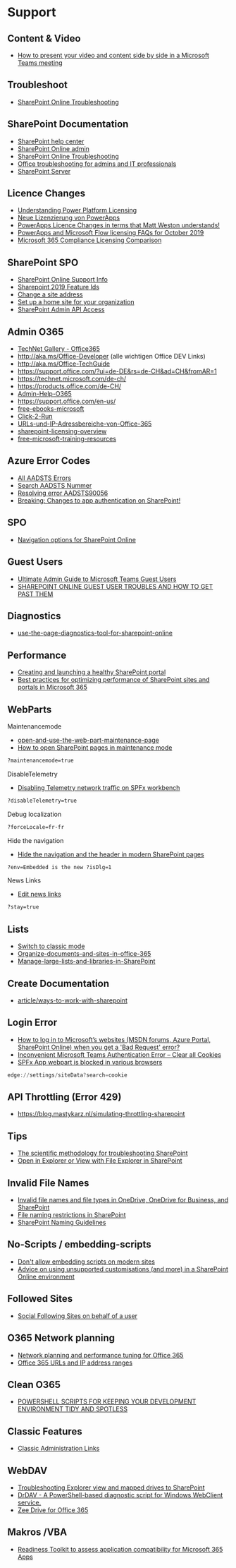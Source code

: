 # Support

## Content & Video

- [How to present your video and content side by side in a Microsoft Teams meeting](https://www.jumpto365.com/blog/how-to-present-your-video-and-content-side-by-side-in-a-microsoft-teams-meeting)

## Troubleshoot

- [SharePoint Online Troubleshooting](https://docs.microsoft.com/en-us/sharepoint/troubleshoot/online)

## SharePoint Documentation

- [SharePoint help center](https://support.office.com/en-us/sharepoint)
- [SharePoint Online admin](https://docs.microsoft.com/en-us/sharepoint/sharepoint-online)
- [SharePoint Online Troubleshooting](https://docs.microsoft.com/en-us/sharepoint/support/online)
- [Office troubleshooting for admins and IT professionals](https://docs.microsoft.com/en-us/sharepoint/support/)
- [SharePoint Server](https://docs.microsoft.com/en-us/SharePoint/sharepoint-server)

## Licence Changes

- [Understanding Power Platform Licensing](https://docs.microsoft.com/en-us/microsoft-365/community/powerplatformlicensingforcitizendeveloper)
- [Neue Lizenzierung von PowerApps](https://blog.ioz.ch/neue-lizenzierung-von-powerapps)
- [PowerApps Licence Changes in terms that Matt Weston understands!](https://blog.mattweston365.com/2019/09/powerapps-licence-changes-in-terms-that.html)
- [PowerApps and Microsoft Flow licensing FAQs for October 2019](https://docs.microsoft.com/de-de/power-platform/admin/powerapps-flow-licensing-faq)
- [Microsoft 365 Compliance Licensing Comparison](https://opdhsblobprod04.blob.core.windows.net/contents/e0993bf6e82e4fa8ac18b48839521869/069aadd72bf7c2f8a8115b3b5252d657?sv=2018-03-28&sr=b&si=ReadPolicy&sig=dbEqZ5S6VhJejcl8CLqbsGO7Dhf9D3WBD8B7uvRssIU%3D&st=2020-05-10T09%3A01%3A20Z&se=2020-05-11T09%3A11%3A20Z)

## SharePoint SPO

- [SharePoint Online Support Info](https://docs.microsoft.com/de-ch/archive/blogs/sposupport/)
- [Sharepoint 2019 Feature Ids](https://kolislab.com/sharepoint-2019-feature-ids/)
- [Change a site address](https://docs.microsoft.com/en-us/sharepoint/change-site-address)
- [Set up a home site for your organization](https://docs.microsoft.com/en-us/sharepoint/home-site)
- [SharePoint Admin API Access](https://eschrader.com/2020/06/23/sharepoint-online-bad-service-principal-breaks-sharepoint-admin-api-access-global-service-principal-id-error-resolved/)

## Admin O365

- [TechNet Gallery - Office365](https://gallery.technet.microsoft.com/site/search?f%5B0%5D.Type=RootCategory&f%5B0%5D.Value=Office365)
- http://aka.ms/Office-Developer (alle wichtigen Office DEV Links)
- http://aka.ms/Office-TechGuide 
- https://support.office.com/?ui=de-DE&rs=de-CH&ad=CH&fromAR=1
- https://technet.microsoft.com/de-ch/
- https://products.office.com/de-CH/
- [Admin-Help-O365](https://support.office.com/en-us/article/Office-365-for-business-%E2%80%93-Admin-Help-17d3ff3f-3601-466e-b5a1-482b31cfb791?ui=en-US&rs=en-US&ad=US)
- https://support.office.com/en-us/
- [free-ebooks-microsoft](https://blogs.msdn.microsoft.com/mssmallbiz/2016/07/10/free-thats-right-im-giving-away-millions-of-free-microsoft-ebooks-again-including-windows-10-office-365-office-2016-power-bi-azure-windows-8-1-office-2013-sharepoint-2016-sh)
- [Click-2-Run](https://docs.microsoft.com/de-ch/DeployOffice/configuration-options-for-the-office-2016-deployment-tool)
- [URLs-und-IP-Adressbereiche-von-Office-365](https://support.office.com/de-de/article/URLs-und-IP-Adressbereiche-von-Office-365-8548a211-3fe7-47cb-abb1-355ea5aa88a2?ui=de-DE&rs=de-CH&ad=CH)
- [sharepoint-licensing-overview](https://products.office.com/en-us/sharepoint/sharepoint-licensing-overview)
- [free-microsoft-training-resources](http://blog.fpweb.net/free-microsoft-training-resources)

## Azure Error Codes

- [All AADSTS Errors](https://docs.microsoft.com/en-us/azure/active-directory/develop/reference-aadsts-error-codes)
- [Search AADSTS Nummer](https://login.microsoftonline.com/error)
- [Resolving error AADSTS90056](https://www.koskila.net/resolving-error-aadsts90056/)
- [Breaking: Changes to app authentication on SharePoint! ](https://www.koskila.net/literally-breaking-changes-to-app-authentication-on-sharepoint-%f0%9f%98%b5/)

## SPO

- [Navigation options for SharePoint Online](https://support.office.com/en-us/article/Navigation-options-for-SharePoint-Online-adb92b80-b342-4ecb-99a1-da2a2b4782eb)

## Guest Users

- [Ultimate Admin Guide to Microsoft Teams Guest Users](https://www.sharepointeurope.com/ultimate-admin-guide-to-microsoft-teams-guest-users)
- [SHAREPOINT ONLINE GUEST USER TROUBLES AND HOW TO GET PAST THEM](https://laurakokkarinen.com/sharepoint-online-guest-user-troubles-and-how-to-get-past-them/)

## Diagnostics

- [use-the-page-diagnostics-tool-for-sharepoint-online](https://support.office.com/en-us/article/use-the-page-diagnostics-tool-for-sharepoint-online-dbab2593-dc6a-40f7-adfe-031b9baa620f?ui=en-US&rs=en-US&ad=US)

## Performance

- [Creating and launching a healthy SharePoint portal](https://docs.microsoft.com/de-de/SharePoint/portal-health)
- [Best practices for optimizing performance of SharePoint sites and portals in Microsoft 365](https://techcommunity.microsoft.com/t5/video-hub/best-practices-for-optimizing-performance-of-sharepoint-sites/m-p/1681293)

## WebParts

Maintenancemode

- [open-and-use-the-web-part-maintenance-page](https://support.office.com/en-us/article/open-and-use-the-web-part-maintenance-page-eff9ce22-d04a-44dd-ae83-ac29a5e396c2)
- [How to open SharePoint pages in maintenance mode](https://sharepointstuff.com/2020/09/09/how-to-open-sharepoint-pages-in-maintenance-mode/)

```html
?maintenancemode=true
```

DisableTelemetry

- [Disabling Telemetry network traffic on SPFx workbench](https://tahoeninjas.blog/2019/07/02/disabling-telemetry-network-traffic-on-spfx-workbench/)

```html
?disableTelemetry=true
```

Debug localization

```html
?forceLocale=fr-fr
```

Hide the navigation

- [Hide the navigation and the header in modern SharePoint pages](https://sharepoint.handsontek.net/2021/01/24/hide-navigation-header-modern-sharepoint-pages/)

```html
?env=Embedded is the new ?isDlg=1 
```

News Links

- [Edit news links](https://emilymancini.com/2020/01/16/editing-a-news-link-in-sharepoint-online/)

```html
?stay=true
```

## Lists

- [Switch to classic mode](https://infosharepoint.com/switch-back-to-modern-view-in-sharepoint-online/)
- [Organize-documents-and-sites-in-office-365](https://support.office.com/en-us/article/organize-documents-and-sites-in-office-365-1a36030f-3e54-4c43-8401-b7bcd0d1c16b)
- [Manage-large-lists-and-libraries-in-SharePoint](https://support.office.com/en-us/article/Manage-large-lists-and-libraries-in-SharePoint-B8588DAE-9387-48C2-9248-C24122F07C59)

## Create Documentation

- [article/ways-to-work-with-sharepoint](https://support.office.com/en-gb/article/ways-to-work-with-sharepoint-11de936c-8fed-4474-ac58-583d0c38ac12?ui=en-US&rs=en-GB&ad=GB)

## Login Error

- [How to log in to Microsoft’s websites (MSDN forums, Azure Portal, SharePoint Online) when you get a 'Bad Request' error?](https://www.koskila.net/how-to-log-in-to-microsofts-websites-msdn-forums-azure-portal-sharepoint-online-when-you-get-a-bad-request-error/)
- [Inconvenient Microsoft Teams Authentication Error – Clear all Cookies](https://sympmarc.com/2020/04/22/inconvenient-microsoft-teams-authentication-error-resolution/)
- [SPFx App webpart is blocked in various browsers](https://blog.atwork.at/post/Blocked-SPFx-App-webpart-in-browsers)

```Powershell
edge://settings/siteData?search=cookie
```

## API Throttling (Error 429)

- <https://blog.mastykarz.nl/simulating-throttling-sharepoint>

## Tips

- [The scientific methodology for troubleshooting SharePoint](https://sharepointdragons.com/2018/05/25/the-scientific-methodology-for-troubleshooting-sharepoint)
- [Open in Explorer or View with File Explorer in SharePoint](https://support.office.com/en-us/article/open-in-explorer-or-view-with-file-explorer-in-sharepoint-66b574bb-08b4-46b6-a6a0-435fd98194cc)

## Invalid File Names

- [Invalid file names and file types in OneDrive, OneDrive for Business, and SharePoint](https://support.office.com/en-us/article/Invalid-file-names-and-file-types-in-OneDrive-OneDrive-for-Business-and-SharePoint-64883a5d-228e-48f5-b3d2-eb39e07630fa#filenamepathlengths)
- [File naming restrictions in SharePoint](https://sharepointstuff621190718.wordpress.com/2018/12/03/file-naming-restrictions-in-sharepoint/)
- [SharePoint Naming Guidelines](https://docs.microsoft.com/en-us/microsoft-365/community/sharepoint-naming-guidelines)

## No-Scripts / embedding-scripts

- [Don't allow embedding scripts on modern sites](https://blog.mastykarz.nl/dont-allow-embedding-scripts-modern-sites/)
- [Advice on using unsupported customisations (and more) in a SharePoint Online environment](https://medium.com/@Lumpie/graffiti-guidance-e0eb520a5392)

## Followed Sites

- [Social Following Sites on behalf of a user](https://julieturner.net/2019/02/curate-the-news-social-following-sites-on-behalf-of-a-user/)

## O365 Network planning

- [Network planning and performance tuning for Office 365](https://docs.microsoft.com/de-de/office365/enterprise/network-planning-and-performance)
- [Office 365 URLs and IP address ranges](https://docs.microsoft.com/en-us/office365/enterprise/urls-and-ip-address-ranges)

## Clean O365

- [POWERSHELL SCRIPTS FOR KEEPING YOUR DEVELOPMENT ENVIRONMENT TIDY AND SPOTLESS](https://laurakokkarinen.com/does-it-spark-joy-powershell-scripts-for-keeping-your-development-environment-tidy-and-spotless/#empty-the-tenant-recycle-bin)

## Classic Features

- [Classic Administration Links](https://thechriskent.com/2020/04/28/spo-classic-admin-links/)

## WebDAV

- [Troubleshooting Explorer view and mapped drives to SharePoint](https://techcommunity.microsoft.com/t5/microsoft-sharepoint-blog/troubleshooting-explorer-view-and-mapped-drives-to-sharepoint/ba-p/1185909)
- [DrDAV - A PowerShell-based diagnostic script for Windows WebClient service.](https://github.com/edbarnes-msft/DrDAV)
- [Zee Drive for Office 365](http://www.thinkscape.com/Map-Network-Drives-To-Office-365-OneDrive/)

## Makros /VBA

- [Readiness Toolkit to assess application compatibility for Microsoft 365 Apps](https://docs.microsoft.com/en-us/deployoffice/readiness-toolkit-application-compatibility-microsoft-365-apps)